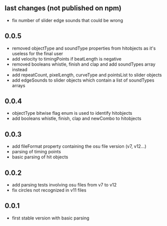 ## last changes (not published on npm)
- fix number of slider edge sounds that could be wrong

## 0.0.5
- removed objectType and soundType properties from hitobjects as it's useless for the final user
- add velocity to timingPoints if beatLength is negative
- removed booleans whistle, finish and clap and add soundTypes array instead
- add repeatCount, pixelLength, curveType and pointsList to slider objects
- add edgeSounds to slider objects which contain a list of soundTypes arrays

## 0.0.4
- objectType bitwise flag enum is used to identify hitobjects
- add booleans whistle, finish, clap and newCombo to hitobjects

## 0.0.3
- add fileFormat property containing the osu file version (v7, v12...)
- parsing of timing points
- basic parsing of hit objects

## 0.0.2
- add parsing tests involving osu files from v7 to v12
- fix circles not recognized in v11 files

## 0.0.1
- first stable version with basic parsing
